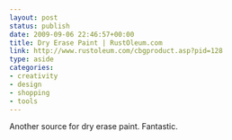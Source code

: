 ```yaml
---
layout: post
status: publish
date: 2009-09-06 22:46:57+00:00
title: Dry Erase Paint | RustOleum.com
link: http://www.rustoleum.com/cbgproduct.asp?pid=128
type: aside
categories:
- creativity
- design
- shopping
- tools
---
```


Another source for dry erase paint. Fantastic.
